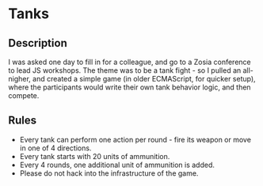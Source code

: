 # Tanks

## Description
I was asked one day to fill in for a colleague, and go to a Zosia conference to lead JS workshops.
The theme was to be a tank fight - so I pulled an all-nigher, and created a simple game (in older ECMAScript, for quicker setup), where the participants would write their own tank behavior logic, and then compete.

## Rules
- Every tank can perform one action per round - fire its weapon or move in one of 4 directions.
- Every tank starts with 20 units of ammunition.
- Every 4 rounds, one additional unit of ammunition is added.
- Please do not hack into the infrastructure of the game.

